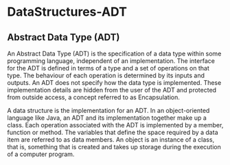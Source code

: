 # DataStructures-ADT
## Abstract Data Type (ADT)
An Abstract Data Type (ADT) is the specification of a data type within some programming language, independent of an implementation. The interface for the ADT is defined in terms of a type and a set of operations on that type. The behaviour of each operation is determined by its inputs and outputs. An ADT does not specify how the data type is implemented. These implementation details are hidden from the user of the ADT and protected from outside access, a concept referred to as Encapsulation.

A data structure is the implementation for an ADT. In an object-oriented language like Java, an ADT and its implementation together make up a class. Each operation associated with the ADT is implemented by a member, function or method. The variables that define the space required by a data item are referred to as data members. An object is an instance of a class, that is, something that is created and takes up storage during the execution of a computer program.
